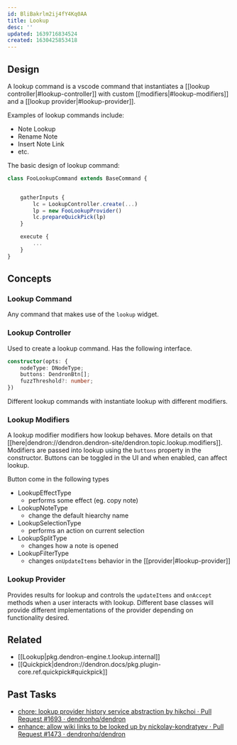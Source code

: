 ```yaml
---
id: BliBakrlm2ij4fY4Kq0AA
title: Lookup
desc: ''
updated: 1639716834524
created: 1630425853418
---
```



## Design

A lookup command is a vscode command that instantiates a [[lookup controller|#lookup-controller]] with custom [[modifiers|#lookup-modifiers]] and a [[lookup provider|#lookup-provider]]. 

Examples of lookup commands include:
- Note Lookup
- Rename Note
- Insert Note Link
- etc.

The basic design of lookup command:

```ts
class FooLookupCommand extends BaseCommand {


    gatherInputs {
        lc = LookupController.create(...)
        lp = new FooLookupProvider()
        lc.prepareQuickPick(lp)
    }

    execute {
        ...
    }
}
```

## Concepts

### Lookup Command

Any command that makes use of the `lookup` widget. 

### Lookup Controller

Used to create a lookup command. Has the following interface.

```ts
constructor(opts: {
    nodeType: DNodeType;
    buttons: DendronBtn[];
    fuzzThreshold?: number;
}) 
```

Different lookup commands with instantiate lookup with different modifiers.

### Lookup Modifiers

A lookup modifier modifiers how lookup behaves. More details on that [[here|dendron://dendron.dendron-site/dendron.topic.lookup.modifiers]].
Modifiers are passed into lookup using the `buttons` property in the constructor. Buttons can be toggled in the UI and when enabled, can affect lookup. 

Button come in the following types
* LookupEffectType
    - performs some effect (eg. copy note)
* LookupNoteType
    - change the default hiearchy name 
* LookupSelectionType
    - performs an action on current selection
* LookupSplitType
    - changes how a note is opened
* LookupFilterType
    - changes `onUpdateItems` behavior in the [[provider|#lookup-provider]]


### Lookup Provider

Provides results for lookup and controls the `updateItems` and `onAccept` methods when a user interacts with lookup. Different base classes will provide different implementations of the provider depending on functionality desired.


## Related
- [[Lookup|pkg.dendron-engine.t.lookup.internal]]
- [[Quickpick|dendron://dendron.docs/pkg.plugin-core.ref.quickpick#quickpick]]

## Past Tasks
- [chore: lookup provider history service abstraction by hikchoi · Pull Request #1693 · dendronhq/dendron](https://github.com/dendronhq/dendron/pull/1693)
- [enhance: allow wiki links to be looked up by nickolay-kondratyev · Pull Request #1473 · dendronhq/dendron](https://github.com/dendronhq/dendron/pull/1473/files)
